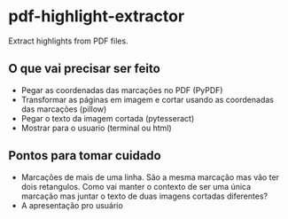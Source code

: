 # pdf-highlight-extractor
Extract highlights from PDF files.

## O que vai precisar ser feito
- Pegar as coordenadas das marcações no PDF (PyPDF)
- Transformar as páginas em imagem e cortar usando as coordenadas das marcações (pillow)
- Pegar o texto da imagem cortada (pytesseract)
- Mostrar para o usuario (terminal ou html)

## Pontos para tomar cuidado
- Marcações de mais de uma linha. São a mesma marcação mas vão ter dois retangulos. Como vai manter o contexto de ser uma única marcação mas juntar o texto de duas imagens cortadas diferentes?
- A apresentação pro usuário

